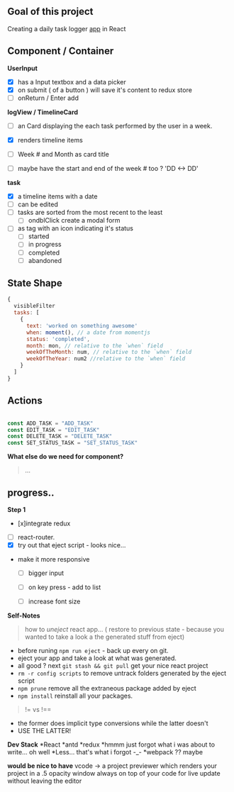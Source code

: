 ## Goal of this project
Creating a daily task logger [app](https://mimieam.github.io/timelog/) in React

## Component / Container

**UserInput**
  - [x] has a Input textbox and a data picker
  - [x] on submit ( of a button ) will save it's content to redux store
  - [ ] onReturn / Enter add

**logView / TimelineCard**
  - [ ] an Card displaying the each task performed by the user in a week.
  - [x] renders timeline items
  - [ ] Week # and Month as card title
  - [ ] maybe have the start and end of the week # too ? 'DD <-> DD'


**task**
  - [x] a timeline items with a date
  - [ ] can be edited 
  - [ ] tasks are sorted from the most recent to the least
    *  [ ] ondblClick create a modal form 
  - [ ] as tag with an icon indicating it's status
    * [ ] started
    * [ ] in progress
    * [ ] completed
    * [ ] abandoned

## State Shape

```javascript
{
  visibleFilter
  tasks: [
    {
      text: 'worked on something awesome'
      when: moment(), // a date from momentjs 
      status: 'completed',
      month: mon, // relative to the `when` field 
      weekOfTheMonth: num, // relative to the `when` field 
      weekOfTheYear: num2 //relative to the `when` field 
    }
  ]
}
```

## Actions
```javascript

const ADD_TASK = "ADD_TASK"
const EDIT_TASK = "EDIT_TASK"
const DELETE_TASK = "DELETE_TASK"
const SET_STATUS_TASK = "SET_STATUS_TASK"


```

**What else do we need for component?**
> ...


## progress..
**Step 1**
- [x]integrate redux
- [ ] react-router.
- [x] try out that eject script  - looks nice... 
- make it more responsive 
  - [ ] bigger input 
  - [ ] on key press - add to list
  - [ ] increase font size


**Self-Notes**
> how to *uneject* react app... ( restore to previous state -  because you wanted to take a look a the generated stuff from eject)
- before runing `npm run eject` - back up every on git.
- eject your app and take a look at what was generated.
-  all good ? next `git stash && git pull` get your nice react project
- `rm -r config scripts` to remove untrack folders generated by the eject script
- `npm prune` remove all the extraneous package added by eject
- `npm install` reinstall all your packages.

> != vs !== 
- the former does implicit type conversions while the latter doesn't
- USE THE LATTER! 

**Dev Stack**
  *React
  *antd
  *redux
  *hmmm just forgot what i was about to write... oh well
  *Less... that's what i forgot -_-
  *webpack ?? maybe



**would be nice to have**
vcode -> a project previewer which renders your project in a .5 opacity window always on top of your code for live update without leaving the editor
